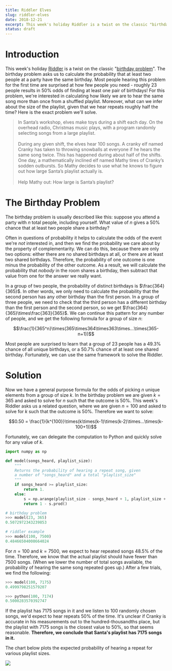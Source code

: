 ```yaml
---
title: Riddler Elves
slug: riddler-elves
date: 2018-12-21
excerpt: This week's holiday Riddler is a twist on the classic "birthday problem". The birthday problem asks us to calculate the probability that at least two people at a party have the same birthday. Most people hearing this problem for the first time are surprised at how few people you need - roughly 23 people results in 50% odds of finding at least one pair of birthdays! For this problem, we're interested in calculating how likely we are to hear the same song more than once from a shuffled playlist. Moreover, what can we infer about the size of the playlist, given that we hear repeats roughly half the time?
status: draft
---
```


# Introduction

This week's holiday <a href="https://fivethirtyeight.com/features/santa-needs-some-help-with-math/">Riddler</a> is a twist on the classic "<a href="https://en.wikipedia.org/wiki/Birthday_problem">birthday problem</a>". The birthday problem asks us to calculate the probability that at least two people at a party have the same birthday. Most people hearing this problem for the first time are surprised at how few people you need - roughly 23 people results in 50% odds of finding at least one pair of birthdays! For this problem, we're interested in calculating how likely we are to hear the same song more than once from a shuffled playlist. Moreover, what can we infer about the size of the playlist, given that we hear repeats roughly half the time? Here is the exact problem we'll solve.

> In Santa’s workshop, elves make toys during a shift each day. On the overhead radio, Christmas music plays, with a program randomly selecting songs from a large playlist.
> <br><br>
> During any given shift, the elves hear 100 songs. A cranky elf named Cranky has taken to throwing snowballs at everyone if he hears the same song twice. This has happened during about half of the shifts. One day, a mathematically inclined elf named Mathy tires of Cranky’s sodden outbursts. So Mathy decides to use what he knows to figure out how large Santa’s playlist actually is.
> <br><br>
> Help Mathy out: How large is Santa’s playlist?

# The Birthday Problem

The birthday problem is usually described like this: suppose you attend a party with $n$ total people, including yourself. What value of $n$ gives a 50% chance that at least two people share a birthday?

Often in questions of probability it helps to calculate the odds of the event we're _not_ interested in, and then we find the probability we care about by the property of complementarity. We can do this, because there are only two options: either there are no shared birthdays at all, or there are at least two shared birthdays. Therefore, the probability of one outcome is one minus the probability of the other outcome. As a result, we will calculate the probability that _nobody_ in the room shares a birthday, then subtract that value from one for the answer we really want.

In a group of two people, the probability of distinct birthdays is $\frac{364}{365}$. In other words, we only need to calculate the probability that the second person has any other birthday than the first person. In a group of three people, we need to check that the third person has a different birthday than the first person and the second person, so we get $\frac{364}{365}\times\frac{363}{365}$. We can continue this pattern for any number of people, and we get the following formula for a group of size $n$:

$$\frac{1}{365^n}\times(365\times364\times363\times...\times(365-n+1))$$

Most people are surprised to learn that a group of 23 people has a 49.3% chance of all unique birthdays, or a 50.7% chance of at least one shared birthday. Fortunately, we can use the same framework to solve the Riddler.

# Solution

Now we have a general purpose formula for the odds of picking $n$ unique elements from a group of size $k$. In the birthday problem we are given $k=365$ and asked to solve for $n$ such that the outcome is 50%. This week's Riddler asks us a related question, where we are given $n=100$ and asked to solve for $k$ such that the outcome is 50%. Therefore we want to solve:

$$0.50 = \frac{1}{k^{100}}\times(k\times(k-1)\times(k-2)\times...\times(k-100+1))$$

Fortunately, we can delegate the computation to Python and quickly solve for any value of $k$.

```python
import numpy as np

def model(songs_heard, playlist_size):
    """
    Returns the probability of hearing a repeat song, given
    a number of "songs_heard" and a total "playlist_size"
    """
    if songs_heard >= playlist_size:
        return 1.
    else:
        s = np.arange(playlist_size - songs_heard + 1, playlist_size + 1) / playlist_size
        return 1 - s.prod()

# birthday problem
>>> model(23, 365)
0.5072972343239853

# riddler example
>>> model(100, 7500)
0.48466504008664024
```

For $n=100$ and $k=7500$, we expect to hear repeated songs 48.5% of the time. Therefore, we know that the actual playlist should have fewer than 7500 songs. (When we lower the number of total songs available, the probability of hearing the same song repeated goes up.) After a few trials, we find the following:

```python
>>> model(100, 7175)
0.4999798251579207

>>> python(100, 7174)
0.5000283570392747
```

If the playlist has 7175 songs in it and we listen to 100 randomly chosen songs, we'd expect to hear repeats 50% of the time. It's unclear if Cranky is accurate in his measurements out to the hundred-thousandths place, but the playlist with 7175 songs is the closest value to 50%, so that seems reasonable. **Therefore, we conclude that Santa's playlist has 7175 songs in it.**

The chart below plots the expected probability of hearing a repeat for various playlist sizes.

<img class="img-fluid mx-auto d-block" src="../images/20181221-riddler.png">
